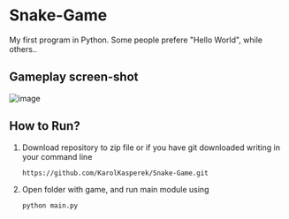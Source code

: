 # Snake-Game
My first program in Python. Some people prefere "Hello World", while others..

## Gameplay screen-shot
![image](https://github.com/KarolKasperek/Snake-Game/assets/105314335/e587895b-88fc-46b0-a989-533226503ba8)


## How to Run?
1) Download repository to zip file or if you have git downloaded writing in your command line
   ```
   https://github.com/KarolKasperek/Snake-Game.git
   ```

2) Open folder with game, and run main module using
   ```
   python main.py
   ```
